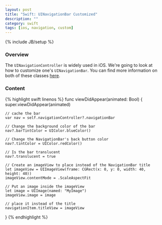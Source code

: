 ```yaml
---
layout: post
title: "Swift: UINavigationBar Customized"
description: ""
category: swift
tags: [ios, navigation, custom]
---
```

{% include JB/setup %}

<!-- Overview -->
<h3>Overview</h3>

The `UINavigationController` is widely used in iOS. We're going to look at how to customize one's `UINavigationBar`. You can find more information on both of these classes [here](https://developer.apple.com/library/ios/documentation/UIKit/Reference/UINavigationBar_Class/index.html#//apple_ref/occ/cl/UINavigationBar).


<!-- Content -->
<h3>Content</h3>

<!-- Code _______________________________________-->
{% highlight swift linenos %}
func viewDidAppear(animated: Bool) {
    super.viewDidAppear(animated)

    // cache the bar
    var nav = self.navigationController?.navigationBar
    
    // Change the background color of the bar
    nav?.barTintColor = UIColor.blueColor()

    // Change the NavigationBar's back button color
    nav?.tintColor = UIColor.redColor()

    // Is the bar translucent
    nav?.translucent = true

    // Create an imageView to place instead of the NavigationBar title
    let imageView = UIImageView(frame: CGRect(x: 0, y: 0, width: 40, height: 40))
    imageView.contentMode = .ScaleAspectFit

    // Put an image inside the imageView
    let image = UIImage(named: "MyImage")
    imageView.image = image

    // place it instead of the title
    navigationItem.titleView = imageView
}
{% endhighlight %}
<!-- /Code ^^^^^^^^^^^^^^^^^^^^^^^^^^^^^^^^^^^^^^-->